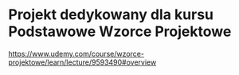 # Projekt dedykowany dla kursu Podstawowe Wzorce Projektowe

https://www.udemy.com/course/wzorce-projektowe/learn/lecture/9593490#overview

